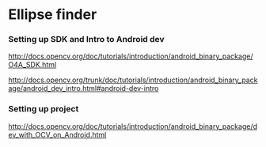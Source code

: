 Ellipse finder
=============

### Setting up SDK and Intro to Android dev

http://docs.opencv.org/doc/tutorials/introduction/android_binary_package/O4A_SDK.html

http://docs.opencv.org/trunk/doc/tutorials/introduction/android_binary_package/android_dev_intro.html#android-dev-intro


### Setting up project

http://docs.opencv.org/doc/tutorials/introduction/android_binary_package/dev_with_OCV_on_Android.html